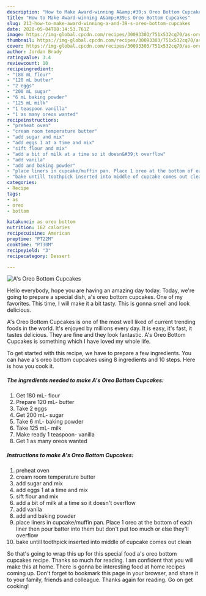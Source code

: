 ```yaml
---
description: "How to Make Award-winning A&amp;#39;s Oreo Bottom Cupcakes"
title: "How to Make Award-winning A&amp;#39;s Oreo Bottom Cupcakes"
slug: 213-how-to-make-award-winning-a-and-39-s-oreo-bottom-cupcakes
date: 2020-05-04T08:14:53.761Z
image: https://img-global.cpcdn.com/recipes/30093303/751x532cq70/as-oreo-bottom-cupcakes-recipe-main-photo.jpg
thumbnail: https://img-global.cpcdn.com/recipes/30093303/751x532cq70/as-oreo-bottom-cupcakes-recipe-main-photo.jpg
cover: https://img-global.cpcdn.com/recipes/30093303/751x532cq70/as-oreo-bottom-cupcakes-recipe-main-photo.jpg
author: Jordan Brady
ratingvalue: 3.4
reviewcount: 10
recipeingredient:
- "180 mL flour"
- "120 mL butter"
- "2 eggs"
- "200 mL sugar"
- "6 mL baking powder"
- "125 mL milk"
- "1 teaspoon vanilla"
- "1 as many oreos wanted"
recipeinstructions:
- "preheat oven"
- "cream room temperature butter"
- "add sugar and mix"
- "add eggs 1 at a time and mix"
- "sift flour and mix"
- "add a bit of milk at a time so it doesn&#39;t overflow"
- "add vanila"
- "add and baking powder"
- "place liners in cupcake/muffin pan. Place 1 oreo at the bottom of each liner then pour batter into them but don&#39;t put too much or else they&#39;ll overflow"
- "bake untill toothpick inserted into middle of cupcake comes out clean"
categories:
- Recipe
tags:
- as
- oreo
- bottom

katakunci: as oreo bottom 
nutrition: 162 calories
recipecuisine: American
preptime: "PT22M"
cooktime: "PT30M"
recipeyield: "3"
recipecategory: Dessert

---
```



![A&#39;s Oreo Bottom Cupcakes](https://img-global.cpcdn.com/recipes/30093303/751x532cq70/as-oreo-bottom-cupcakes-recipe-main-photo.jpg)

Hello everybody, hope you are having an amazing day today. Today, we're going to prepare a special dish, a&#39;s oreo bottom cupcakes. One of my favorites. This time, I will make it a bit tasty. This is gonna smell and look delicious.



A&#39;s Oreo Bottom Cupcakes is one of the most well liked of current trending foods in the world. It's enjoyed by millions every day. It is easy, it's fast, it tastes delicious. They are fine and they look fantastic. A&#39;s Oreo Bottom Cupcakes is something which I have loved my whole life.


To get started with this recipe, we have to prepare a few ingredients. You can have a&#39;s oreo bottom cupcakes using 8 ingredients and 10 steps. Here is how you cook it.

<!--inarticleads1-->

##### The ingredients needed to make A&#39;s Oreo Bottom Cupcakes:

1. Get 180 mL- flour
1. Prepare 120 mL- butter
1. Take 2 eggs
1. Get 200 mL- sugar
1. Take 6 mL- baking powder
1. Take 125 mL- milk
1. Make ready 1 teaspoon- vanilla
1. Get 1 as many oreos wanted




<!--inarticleads2-->

##### Instructions to make A&#39;s Oreo Bottom Cupcakes:

1. preheat oven
1. cream room temperature butter
1. add sugar and mix
1. add eggs 1 at a time and mix
1. sift flour and mix
1. add a bit of milk at a time so it doesn&#39;t overflow
1. add vanila
1. add and baking powder
1. place liners in cupcake/muffin pan. Place 1 oreo at the bottom of each liner then pour batter into them but don&#39;t put too much or else they&#39;ll overflow
1. bake untill toothpick inserted into middle of cupcake comes out clean




So that's going to wrap this up for this special food a&#39;s oreo bottom cupcakes recipe. Thanks so much for reading. I am confident that you will make this at home. There is gonna be interesting food at home recipes coming up. Don't forget to bookmark this page in your browser, and share it to your family, friends and colleague. Thanks again for reading. Go on get cooking!
